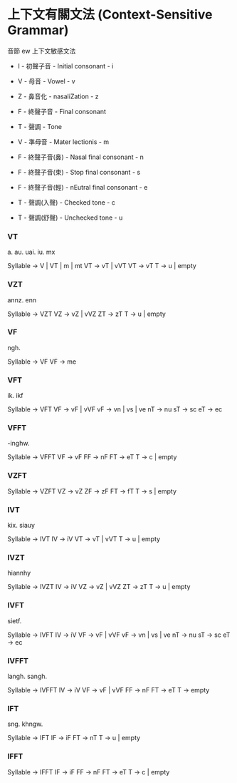 # 上下文有關文法 (Context-Sensitive Grammar)

音節 ew 上下文敏感文法

* I - 初聲子音 - Initial consonant - i
* V - 母音 - Vowel - v
* Z - 鼻音化 - nasaliZation - z
* F - 終聲子音 - Final consonant
* T - 聲調 - Tone

* V - 準母音 - Mater lectionis - m
* F - 終聲子音(鼻) - Nasal final consonant - n
* F - 終聲子音(束) - Stop final consonant - s
* F - 終聲子音(輕) - nEutral final consonant - e
* T - 聲調(入聲) - Checked tone - c
* T - 聲調(舒聲) - Unchecked tone - u

### VT

a. au. uai. iu. mx

Syllable -> V | VT | m | mt
VT -> vT | vVT
VT -> vT
T -> u | empty

### VZT

annz. enn

Syllable -> VZT
VZ -> vZ | vVZ
ZT -> zT
T -> u | empty

### VF

ngh.

Syllable -> VF
VF -> me

### VFT

ik. ikf

Syllable -> VFT
VF -> vF | vVF
vF -> vn | vs | ve
nT -> nu
sT -> sc
eT -> ec

### VFFT

-inghw.

Syllable -> VFFT
VF -> vF
FF -> nF
FT -> eT
T -> c | empty

### VZFT

Syllable -> VZFT
VZ -> vZ
ZF -> zF
FT -> fT
T -> s | empty

### IVT

kix. siauy

Syllable -> IVT
IV -> iV
VT -> vT | vVT
T -> u | empty

### IVZT

hiannhy

Syllable -> IVZT
IV -> iV
VZ -> vZ | vVZ
ZT -> zT
T -> u | empty

### IVFT

sietf.

Syllable -> IVFT
IV -> iV
VF -> vF | vVF
vF -> vn | vs | ve
nT -> nu
sT -> sc
eT -> ec

### IVFFT

langh. sangh.

Syllable -> IVFFT
IV -> iV
VF -> vF | vVF
FF -> nF
FT -> eT
T -> empty

### IFT

sng. khngw.

Syllable -> IFT
IF -> iF
FT -> nT
T -> u | empty

### IFFT

Syllable -> IFFT
IF -> iF
FF -> nF
FT -> eT
T -> c | empty

